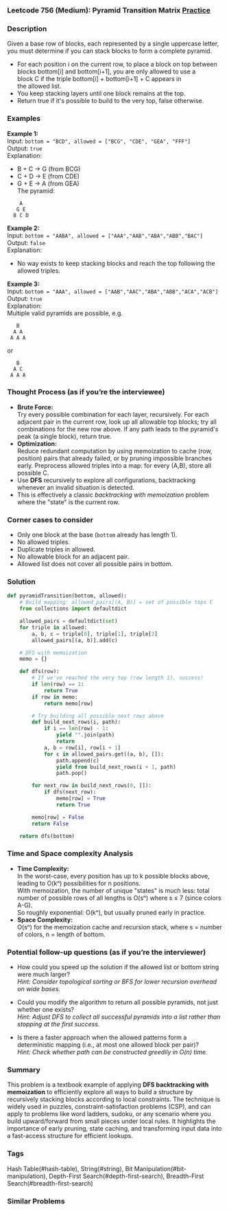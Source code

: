 ### Leetcode 756 (Medium): Pyramid Transition Matrix [Practice](https://leetcode.com/problems/pyramid-transition-matrix)

### Description  
Given a base row of blocks, each represented by a single uppercase letter, you must determine if you can stack blocks to form a complete pyramid.  
- For each position i on the current row, to place a block on top between blocks bottom[i] and bottom[i+1], you are only allowed to use a block C if the triple bottom[i] + bottom[i+1] + C appears in the allowed list.
- You keep stacking layers until one block remains at the top.
- Return true if it's possible to build to the very top, false otherwise.

### Examples  

**Example 1:**  
Input: `bottom = "BCD", allowed = ["BCG", "CDE", "GEA", "FFF"]`  
Output: `true`  
Explanation:  
- B + C → G (from BCG)  
- C + D → E (from CDE)  
- G + E → A (from GEA)  
The pyramid:  
```
    A
   G E
  B C D
```

**Example 2:**  
Input: `bottom = "AABA", allowed = ["AAA","AAB","ABA","ABB","BAC"]`  
Output: `false`  
Explanation:  
- No way exists to keep stacking blocks and reach the top following the allowed triples.

**Example 3:**  
Input: `bottom = "AAA", allowed = ["AAB","AAC","ABA","ABB","ACA","ACB"]`  
Output: `true`  
Explanation:  
Multiple valid pyramids are possible, e.g.  
```
   B
  A A
 A A A
```
or  
```
   B
  A C
 A A A
```

### Thought Process (as if you’re the interviewee)  
- **Brute Force:**  
  Try every possible combination for each layer, recursively. For each adjacent pair in the current row, look up all allowable top blocks; try all combinations for the new row above. If any path leads to the pyramid's peak (a single block), return true.  
- **Optimization:**  
  Reduce redundant computation by using memoization to cache (row, position) pairs that already failed, or by pruning impossible branches early. Preprocess allowed triples into a map: for every (A,B), store all possible C.
- Use **DFS** recursively to explore all configurations, backtracking whenever an invalid situation is detected.
- This is effectively a classic *backtracking with memoization* problem where the "state" is the current row.

### Corner cases to consider  
- Only one block at the base (`bottom` already has length 1).
- No allowed triples.
- Duplicate triples in allowed.
- No allowable block for an adjacent pair.
- Allowed list does not cover all possible pairs in bottom.

### Solution

```python
def pyramidTransition(bottom, allowed):
    # Build mapping: allowed_pairs[(A, B)] = set of possible tops C
    from collections import defaultdict

    allowed_pairs = defaultdict(set)
    for triple in allowed:
        a, b, c = triple[0], triple[1], triple[2]
        allowed_pairs[(a, b)].add(c)

    # DFS with memoization
    memo = {}

    def dfs(row):
        # If we've reached the very top (row length 1), success!
        if len(row) == 1:
            return True
        if row in memo:
            return memo[row]

        # Try building all possible next rows above
        def build_next_rows(i, path):
            if i == len(row) - 1:
                yield "".join(path)
                return
            a, b = row[i], row[i + 1]
            for c in allowed_pairs.get((a, b), []):
                path.append(c)
                yield from build_next_rows(i + 1, path)
                path.pop()

        for next_row in build_next_rows(0, []):
            if dfs(next_row):
                memo[row] = True
                return True

        memo[row] = False
        return False

    return dfs(bottom)
```

### Time and Space complexity Analysis  

- **Time Complexity:**  
  In the worst-case, every position has up to k possible blocks above, leading to O(kⁿ) possibilities for n positions.  
  With memoization, the number of unique "states" is much less: total number of possible rows of all lengths is O(sⁿ) where s ≤ 7 (since colors A-G).  
  So roughly exponential: O(kⁿ), but usually pruned early in practice.
- **Space Complexity:**  
  O(sⁿ) for the memoization cache and recursion stack, where s = number of colors, n = length of bottom.

### Potential follow-up questions (as if you’re the interviewer)  

- How could you speed up the solution if the allowed list or bottom string were much larger?  
  *Hint: Consider topological sorting or BFS for lower recursion overhead on wide bases.*

- Could you modify the algorithm to return all possible pyramids, not just whether one exists?  
  *Hint: Adjust DFS to collect all successful pyramids into a list rather than stopping at the first success.*

- Is there a faster approach when the allowed patterns form a deterministic mapping (i.e., at most one allowed block per pair)?  
  *Hint: Check whether path can be constructed greedily in O(n) time.*

### Summary
This problem is a textbook example of applying **DFS backtracking with memoization** to efficiently explore all ways to build a structure by recursively stacking blocks according to local constraints. The technique is widely used in puzzles, constraint-satisfaction problems (CSP), and can apply to problems like word ladders, sudoku, or any scenario where you build upward/forward from small pieces under local rules. It highlights the importance of early pruning, state caching, and transforming input data into a fast-access structure for efficient lookups.

### Tags
Hash Table(#hash-table), String(#string), Bit Manipulation(#bit-manipulation), Depth-First Search(#depth-first-search), Breadth-First Search(#breadth-first-search)

### Similar Problems

